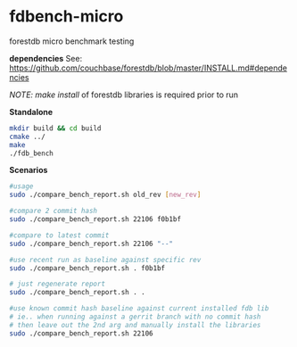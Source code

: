 # fdbench-micro
forestdb micro benchmark testing

**dependencies**
See: https://github.com/couchbase/forestdb/blob/master/INSTALL.md#dependencies

 *NOTE: make install* of forestdb libraries is required prior to run
 
**Standalone**
```bash
mkdir build && cd build 
cmake ../
make
./fdb_bench
```

**Scenarios**
```bash
#usage
sudo ./compare_bench_report.sh old_rev [new_rev]

#compare 2 commit hash
sudo ./compare_bench_report.sh 22106 f0b1bf

#compare to latest commit
sudo ./compare_bench_report.sh 22106 "--"

#use recent run as baseline against specific rev
sudo ./compare_bench_report.sh . f0b1bf

# just regenerate report 
sudo ./compare_bench_report.sh . .

#use known commit hash baseline against current installed fdb lib
# ie.. when running against a gerrit branch with no commit hash
# then leave out the 2nd arg and manually install the libraries
sudo ./compare_bench_report.sh 22106


```

